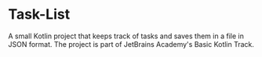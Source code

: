 # Task-List
A small Kotlin project that keeps track of tasks and saves them in a file in JSON format. The project is part of JetBrains Academy's Basic Kotlin Track.
